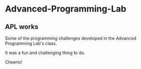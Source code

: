 Advanced-Programming-Lab
========================

APL works
-----------
<p>Some of the programming challenges developed in the Advanced Programming Lab's class.</p>
<p>It was a fun and challenging thing to do.</p>
<p>Cheerio!</p>
